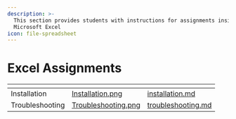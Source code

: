 ```yaml
---
description: >-
  This section provides students with instructions for assignments inside
  Microsoft Excel
icon: file-spreadsheet
---
```


# Excel Assignments

<table data-view="cards"><thead><tr><th></th><th data-hidden data-card-cover data-type="files"></th><th data-hidden data-card-target data-type="content-ref"></th></tr></thead><tbody><tr><td>Installation</td><td><a href="../../.gitbook/assets/Installation.png">Installation.png</a></td><td><a href="installation.md">installation.md</a></td></tr><tr><td>Troubleshooting</td><td><a href="../../.gitbook/assets/Troubleshooting.png">Troubleshooting.png</a></td><td><a href="troubleshooting.md">troubleshooting.md</a></td></tr></tbody></table>

